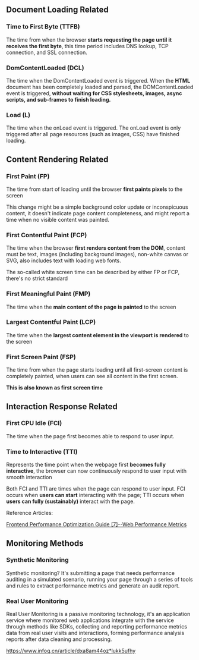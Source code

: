 ## Document Loading Related

### Time to First Byte (TTFB)

The time from when the browser **starts requesting the page until it receives the first byte**, this time period includes DNS lookup, TCP connection, and SSL connection.

### DomContentLoaded (DCL)

The time when the DomContentLoaded event is triggered. When the **HTML** document has been completely loaded and parsed, the DOMContentLoaded event is triggered, **without waiting for CSS stylesheets, images, async scripts, and sub-frames to finish loading.**

### Load (L)

The time when the onLoad event is triggered. The onLoad event is only triggered after all page resources (such as images, CSS) have finished loading.

## Content Rendering Related

### First Paint (FP)

The time from start of loading until the browser **first paints pixels** to the screen

This change might be a simple background color update or inconspicuous content, it doesn't indicate page content completeness, and might report a time when no visible content was painted.

### First Contentful Paint (FCP)

The time when the browser **first renders content from the DOM**, content must be text, images (including background images), non-white canvas or SVG, also includes text with loading web fonts.

The so-called white screen time can be described by either FP or FCP, there's no strict standard

### First Meaningful Paint (FMP)

The time when the **main content of the page is painted** to the screen

### Largest Contentful Paint (LCP)

The time when the **largest content element in the viewport is rendered** to the screen

### First Screen Paint (FSP)

The time from when the page starts loading until all first-screen content is completely painted, when users can see all content in the first screen.

**This is also known as first screen time**

## Interaction Response Related

### First CPU Idle (FCI)

The time when the page first becomes able to respond to user input.

### Time to Interactive (TTI)

Represents the time point when the webpage first **becomes fully interactive**, the browser can now continuously respond to user input with smooth interaction

Both FCI and TTI are times when the page can respond to user input. FCI occurs when **users can start** interacting with the page; TTI occurs when **users can fully (sustainably)** interact with the page.

Reference Articles:

[Frontend Performance Optimization Guide [7]--Web Performance Metrics](https://juejin.cn/post/6844904153869713416#heading-0)

## Monitoring Methods

### Synthetic Monitoring

Synthetic monitoring? It's submitting a page that needs performance auditing in a simulated scenario, running your page through a series of tools and rules to extract performance metrics and generate an audit report.

### Real User Monitoring

Real User Monitoring is a passive monitoring technology, it's an application service where monitored web applications integrate with the service through methods like SDKs, collecting and reporting performance metrics data from real user visits and interactions, forming performance analysis reports after data cleaning and processing.

https://www.infoq.cn/article/dxa8am44oz*lukk5ufhy